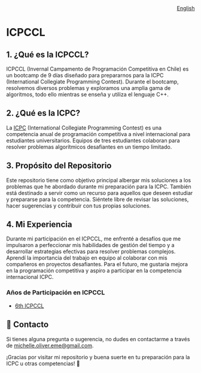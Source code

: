 <div align="right">
  <a href="README.md">English</a>
</div>

# ICPCCL

## 1. ¿Qué es la ICPCCL?
ICPCCL (Invernal Campamento de Programación Competitiva en Chile) es un bootcamp de 9 días diseñado para prepararnos para la ICPC (International Collegiate Programming Contest). Durante el bootcamp, resolvemos diversos problemas y exploramos una amplia gama de algoritmos, todo ello mientras se enseña y utiliza el lenguaje C++.

## 2. ¿Qué es la ICPC?
La [ICPC](https://icpc.global/) (International Collegiate Programming Contest) es una competencia anual de programación competitiva a nivel internacional para estudiantes universitarios. Equipos de tres estudiantes colaboran para resolver problemas algorítmicos desafiantes en un tiempo limitado.

## 3. Propósito del Repositorio
Este repositorio tiene como objetivo principal albergar mis soluciones a los problemas que he abordado durante mi preparación para la ICPC. También está destinado a servir como un recurso para aquellos que deseen estudiar y prepararse para la competencia. Siéntete libre de revisar las soluciones, hacer sugerencias y contribuir con tus propias soluciones.

## 4. Mi Experiencia
Durante mi participación en el ICPCCL, me enfrenté a desafíos que me impulsaron a perfeccionar mis habilidades de gestión del tiempo y a desarrollar estrategias efectivas para resolver problemas complejos. Aprendí la importancia del trabajo en equipo al colaborar con mis compañeros en proyectos desafiantes. Para el futuro, me gustaría mejora en la programación competitiva y aspiro a participar en la competencia internacional ICPC. 
 
### Años de Participación en ICPCCL

- [6th ICPCCL](6to%20ICPCCL%202023/README-es.md)
  
## :email: Contacto
Si tienes alguna pregunta o sugerencia, no dudes en contactarme a través de [michelle.oliver.eme@gmail.com](mailto:michelle.oliver.eme@gmail.com).

¡Gracias por visitar mi repositorio y buena suerte en tu preparación para la ICPC u otras competencias! :star2: